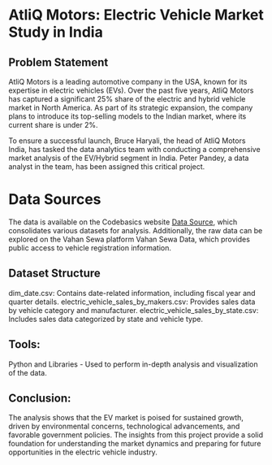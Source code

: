 # **AtliQ Motors: Electric Vehicle Market Study in India**

## **Problem Statement**
AtliQ Motors is a leading automotive company in the USA, known for its expertise in electric vehicles (EVs). Over the past five years, AtliQ Motors has captured a significant 25% share of the electric and hybrid vehicle market in North America.
As part of its strategic expansion, the company plans to introduce its top-selling models to the Indian market, where its current share is under 2%.

To ensure a successful launch, Bruce Haryali, the head of AtliQ Motors India, has tasked the data analytics team with conducting a comprehensive market analysis of the EV/Hybrid segment in India. 
Peter Pandey, a data analyst in the team, has been assigned this critical project.

# **Data Sources**
The data is available on the Codebasics website [Data Source](https://prod4.codebasics.io/challenge/codebasics-resume-project-challenge), which consolidates various datasets for analysis. 
Additionally, the raw data can be explored on the Vahan Sewa platform Vahan Sewa Data, which provides public access to vehicle registration information.

## **Dataset Structure**
dim_date.csv: Contains date-related information, including fiscal year and quarter details.
electric_vehicle_sales_by_makers.csv: Provides sales data by vehicle category and manufacturer.
electric_vehicle_sales_by_state.csv: Includes sales data categorized by state and vehicle type.

## **Tools:**
Python and Libraries - Used to perform in-depth analysis and visualization of the data.

## **Conclusion:**
The analysis shows that the EV market is poised for sustained growth, driven by environmental concerns, technological advancements, and favorable government policies. 
The insights from this project provide a solid foundation for understanding the market dynamics and preparing for future opportunities in the electric vehicle industry.
